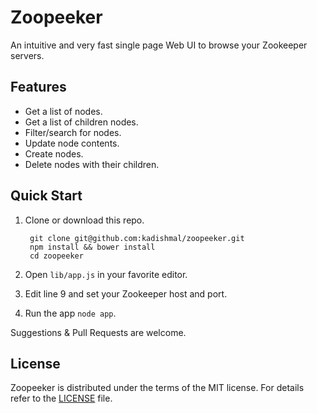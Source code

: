 # Zoopeeker

An intuitive and very fast single page Web UI to browse your Zookeeper servers.

## Features

- Get a list of nodes.
- Get a list of children nodes.
- Filter/search for nodes.
- Update node contents.
- Create nodes.
- Delete nodes with their children.

## Quick Start

1. Clone or download this repo.

		git clone git@github.com:kadishmal/zoopeeker.git
		npm install && bower install
		cd zoopeeker

2. Open `lib/app.js` in your favorite editor.
3. Edit line 9 and set your Zookeeper host and port.
4. Run the app `node app`.

Suggestions & Pull Requests are welcome.

## License

Zoopeeker is distributed under the terms of the MIT license. For details refer to the [LICENSE](https://github.com/kadishmal/zoopeeker/blob/master/LICENSE) file.
